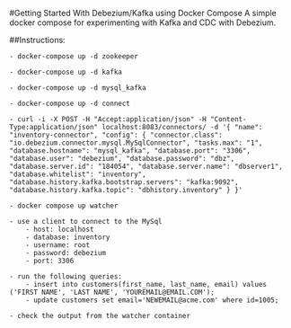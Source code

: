 #Getting Started With Debezium/Kafka using Docker Compose
A simple docker compose for experimenting with Kafka and CDC with Debezium.

##Instructions:

    - docker-compose up -d zookeeper

    - docker-compose up -d kafka

    - docker-compose up -d mysql_kafka

    - docker-compose up -d connect

    - curl -i -X POST -H "Accept:application/json" -H "Content-Type:application/json" localhost:8083/connectors/ -d '{ "name": "inventory-connector", "config": { "connector.class": "io.debezium.connector.mysql.MySqlConnector", "tasks.max": "1", "database.hostname": "mysql_kafka", "database.port": "3306", "database.user": "debezium", "database.password": "dbz", "database.server.id": "184054", "database.server.name": "dbserver1", "database.whitelist": "inventory", "database.history.kafka.bootstrap.servers": "kafka:9092", "database.history.kafka.topic": "dbhistory.inventory" } }'

    - docker compose up watcher

    - use a client to connect to the MySql
        - host: localhost
        - database: inventory
        - username: root
        - password: debezium
        - port: 3306

    - run the following queries:
        - insert into customers(first_name, last_name, email) values ('FIRST NAME', 'LAST NAME', 'YOUREMAIL@EMAIL.COM');
        - update customers set email='NEWEMAIL@acme.com' where id=1005;
        
    - check the output from the watcher container
